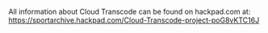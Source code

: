 All information about Cloud Transcode can be found on hackpad.com at:  
https://sportarchive.hackpad.com/Cloud-Transcode-project-poG8vKTC16J
